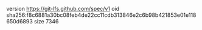 version https://git-lfs.github.com/spec/v1
oid sha256:f8c6881a30bc08feb4de22cc11cdb313846e2c6b98b421853e01e118650d6893
size 7346
